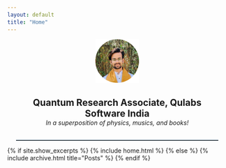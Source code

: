 ```yaml
---
layout: default
title: "Home"
---
```


<center>
  <img alt="profile" src="/assets/profile.png" hight=100 width = 100>
  <h2 STYLE="margin: 30px 20px 0px 20px">Quantum Research Associate, Qulabs Software India</h2>
  <em STYLE="margin: 0px 20px 0px 20px">In a superposition of physics, musics, and books!</em>
</center>

<br>
<hr style="border-top: 1px solid #537188; width:92%; margin-left:4% !important; margin-right:4% !important;">
{% if site.show_excerpts %}
  {% include home.html %}
{% else %}
  {% include archive.html title="Posts" %}
{% endif %}
